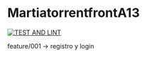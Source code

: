 # MartiatorrentfrontA13

[![TEST AND LINT](https://github.com/juanxo13597/martiatorrentfrontA13/actions/workflows/node.yml/badge.svg)](https://github.com/juanxo13597/martiatorrentfrontA13/actions/workflows/node.yml)

feature/001 -> registro y login
